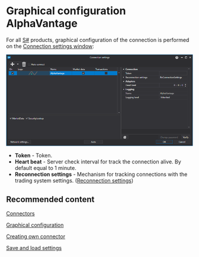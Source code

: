 # Graphical configuration AlphaVantage

For all [S\#](StockSharpAbout.md) products, graphical configuration of the connection is performed on the [Connection settings window](API_UI_ConnectorWindow.md):

![API GUI Settings AlphaVantage](../images/API_GUI_Settings_AlphaVantage.png)

- **Token** \- Token.
- **Heart beat** \- Server check interval for track the connection alive. By default equal to 1 minute.
- **Reconnection settings** \- Mechanism for tracking connections with the trading system settings. ([Reconnection settings](Reconnect.md))

## Recommended content

[Connectors](API_Connectors.md)

[Graphical configuration](API_ConnectorsUIConfiguration.md)

[Creating own connector](ConnectorCreating.md)

[Save and load settings](API_Connectors_SaveConnectorSettings.md)
